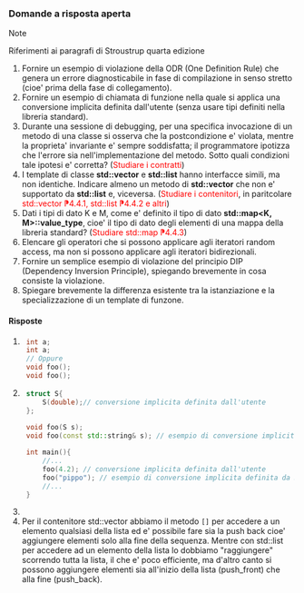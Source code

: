 
### Domande a risposta aperta

> [!NOTE]
> Riferimenti ai paragrafi di Stroustrup quarta edizione

1. Fornire un esempio di violazione della ODR (One Definition Rule) che genera un errore diagnosticabile in fase di compilazione in senso stretto (cioe' prima della fase di collegamento).
2. Fornire un esempio di chiamata di funzione nella quale si applica una conversione implicita definita dall'utente (senza usare tipi definiti nella libreria standard).
3. Durante una sessione di debugging, per una specifica invocazione di un metodo di una classe si osserva che la postcondizione e' violata, mentre la proprieta' invariante e' sempre soddisfatta; il programmatore ipotizza che l'errore sia nell'implementazione del metodo. Sotto quali condizioni tale ipotesi e' corretta? (<font color="red">Studiare i contratti</font>)
4. I template di classe **std::vector** e **std::list** hanno interfacce simili, ma non identiche. Indicare almeno un metodo di **std::vector** che non e' supportato da **std::list** e, viceversa. (<font color="red">Studiare i contenitori</font>, in paritcolare <font color="red">std::vector ⁋4.4.1, std::list ⁋4.4.2 e altri</font>)
5. Dati i tipi di dato K e M, come e' definito il tipo di dato **std::map<K, M>::value_type**, cioe' il tipo di dato degli elementi di una mappa della libreria standard? (<font color="red">Studiare std::map ⁋4.4.3</font>)
6. Elencare gli operatori che si possono applicare agli iteratori random access, ma non si possono applicare agli iteratori bidirezionali.
7. Fornire un semplice esempio di violazione del principio DIP (Dependency Inversion Principle), spiegando brevemente in cosa consiste la violazione.
8. Spiegare brevemente la differenza esistente tra la istanziazione e la specializzazione di un template di funzone.
   
#### Risposte

1. ```c++
    int a;
    int a;
    // Oppure
    void foo();
    void foo();
2. ```c++
    struct S{
        S(double);// conversione implicita definita dall'utente
    };
    
    void foo(S s);
    void foo(const std::string& s); // esempio di conversione implicita definita da STL

    int main(){
        //...
        foo(4.2); // conversione implicita definita dall'utente
        foo("pippo"); // esempio di conversione implicita definita da STL
        //...
    }
3. 
4. Per il contenitore std::vector abbiamo il metodo `[]` per accedere a un elemento qualsiasi della lista ed e' possibile fare sia la push back cioe' aggiungere elementi solo alla fine della sequenza. Mentre con std::list per accedere ad un elemento della lista lo dobbiamo "raggiungere" scorrendo tutta la lista, il che e' poco efficiente, ma d'altro canto si possono aggiungere elementi sia all'inizio della lista (push_front) che alla fine (push_back).